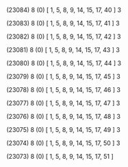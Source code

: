 (23084) 8 (0) [ 1, 5, 8, 9, 14, 15, 17, 40 ] 3 


(23083) 8 (0) [ 1, 5, 8, 9, 14, 15, 17, 41 ] 3 


(23082) 8 (0) [ 1, 5, 8, 9, 14, 15, 17, 42 ] 3 


(23081) 8 (0) [ 1, 5, 8, 9, 14, 15, 17, 43 ] 3 


(23080) 8 (0) [ 1, 5, 8, 9, 14, 15, 17, 44 ] 3 


(23079) 8 (0) [ 1, 5, 8, 9, 14, 15, 17, 45 ] 3 


(23078) 8 (0) [ 1, 5, 8, 9, 14, 15, 17, 46 ] 3 


(23077) 8 (0) [ 1, 5, 8, 9, 14, 15, 17, 47 ] 3 


(23076) 8 (0) [ 1, 5, 8, 9, 14, 15, 17, 48 ] 3 


(23075) 8 (0) [ 1, 5, 8, 9, 14, 15, 17, 49 ] 3 


(23074) 8 (0) [ 1, 5, 8, 9, 14, 15, 17, 50 ] 3 


(23073) 8 (0) [ 1, 5, 8, 9, 14, 15, 17, 51 ]  

